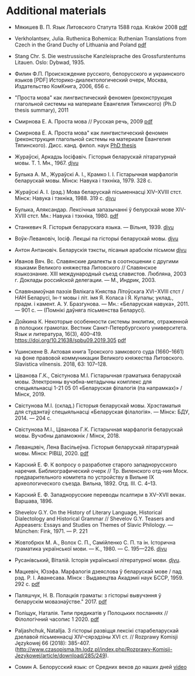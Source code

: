 # Additional materials 

* Мякишев В. П. Язык Литовского Статута 1588 года. Kraków 2008 [pdf](https://www.academia.edu/37004171/%D0%AF%D0%B7%D1%8B%D0%BA_%D0%9B%D0%B8%D1%82%D0%BE%D0%B2%D1%81%D0%BA%D0%BE%D0%B3%D0%BE_%D0%A1%D1%82%D0%B0%D1%82%D1%83%D1%82%D0%B0_1588_%D0%B3%D0%BE%D0%B4%D0%B0_Krak%C3%B3w_2008)

* Verkholantsev, Julia. Ruthenica Bohemica: Ruthenian Translations from Czech in the Grand Duchy of Lithuania and Poland [pdf](https://www.academia.edu/7683725)  

* Stang Chr. S. Die westrussische Kanzleisprache des Grossfurstentums Litauen. Oslo: Dybwad, 1935. 

* Филин Ф.П. Происхождение русского, белорусского и украинского языков [PDF] Историко-диалектологический очерк, Москва, Издательство КомКнига, 2006, 656 с.

* "Проста мова" как лингвистический феномен (реконструкция глагольной системы на материале Евангелия Тяпинского) (Ph.D thesis summary), 2011 

* Смирнова Е. А. Проста мова // Русская речь, 2009 [pdf](https://naukarus.com/prosta-mova)

* Смирнова Е. А. Проста мова" как лингвистический феномен (реконструкция глагольной системы на материале Евангелия Тяпинского). Дисс. канд. филол. наук [PhD thesis](https://core.ac.uk/download/pdf/197427911.pdf)  

* Жураўскі, Аркадзь Іосіфавіч. Гісторыя беларускай літаратурнай мовы. Т. 1. Мн., 1967. [djvu]()

* Булыка А. М., Жураўскi А. I., Крамко I. I. Гiстарычная марфалогiя беларускай мовы. Мiнск: Навука і тэхніка, 1979. 328 с.

* Жураўскі А. І. (рэд.) Мова беларускай пісьменнасці XIV–XVIII стст. Мiнск: Навука і тэхніка, 1988. 319 с. [djvu](https://knihi.com/none/Mova_bielaruskaj_pismiennasci_XIV-XVIII_stst.html#)  

* Булыка, Аляксандар. Лексічныя запазычанні ў белурскай мове XIV-XVIII стст. Мн.: Навука i тэхніка, 1980. [pdf](https://knihi.com/Alaksandar_Bulyka/Leksicnyja_zapazycanni_u_bielurskaj_movie_XIV-XVIII_stst.html)

* Станкевич Я. Гісторыя беларускага языка. — Вільня, 1939. [djvu](https://knihi.com/Jan_Stankievic/Historyja_bielaruskaha_jazyka.html)  

* Воўк-Левановіч, Іосіф. Лекцыі па гісторыі беларускай мовы. [djvu](https://knihi.com/Iosif_Vouk-Levanovic/Lekcyi_pa_historyi_bielaruskaj_movy.html#)  

* Антон Антановіч. Беларускія тэксты, пісаныя арабскім пісьмом [djvu](https://knihi.com/Anton_Antanovic/Bielaruskija_teksty,_pisanyja_arabskim_pismom.html#)

* Иванов Вяч. Вс. Славянские диалекты в соотношении с другими языками Великого княжества Литовского // Славянское языкознание. XIII международный съезд славистов. Любляна, 2003 г. Доклады российской делегации. — М., Индрик, 2003. 

* Славянамоўная паэзія Вялікага Княства Літоўскага XVI−XVIII стст / НАН Беларусі, Ін-т мовы і літ. імя Я. Коласа і Я. Купалы; уклад., прадм. і камент. А. У. Бразгунова. — Мн.: «Беларуская навука», 2011. — 901 с. — (Помнікі даўняга пісьменства Беларусі). 

* Дойкина К. Некоторые особенности системы энклитик, отраженной в полоцких грамотах. Вестник Санкт-Петербургского университета. Язык и литература, 16(3), 400–419. https://doi.org/10.21638/spbu09.2019.305 [pdf](https://languagejournal.spbu.ru/article/view/5974)  

* Ушинскене В. Актовая книга Трокского замкового суда (1660–1661) на фоне правовой коммуникации Великого княжества Литовского. Slavistica vilnensis. 2018, 63: 107–128.   

* Ціванова Г.К., Cвістунова М.І. Гістарычная граматыка беларускай мовы. Электронны вучэбна-метадычны комплекс для спецыяльнасці 1-21 05 01 «Беларуская філалогія (па напрамках)» / Мінск, 2019.  

* Свістунова М.І. (склад.) Гісторыя беларускай мовы. Хрэстаматыя для студэнтаў спецыяльнасці «Беларуская філалогія». — Мінск: БДУ, 2014. — 204 с.

* Свістунова М.І., Ціванова Г.К. Гістарычная марфалогія беларускай мовы. Вучэбны дапаможнік / Мінск, 2018.  

* Леванцэвіч, Лена Васільеўна. Гісторыя беларускай літаратурнай мовы. Мінск: РІВШ, 2020. [pdf](https://rep.brsu.by/bitstream/handle/123456789/2920/%D0%9B%D0%B5%D0%B2%D0%B0%D0%BD%D1%86%D1%8D%D0%B2%D1%96%D1%87%20%D0%9B.%D0%92.%20%D0%93%D1%96%D1%81%D1%82%D0%BE%D1%80%D1%8B%D1%8F%20%D0%B1%D0%B5%D0%BB.%20%D0%BB%D1%96%D1%82.%20%D0%BC%D0%BE%D0%B2%D1%8B.%20%D0%92%D1%83%D1%87.%20%D0%B4%D0%B0%D0%BF..pdf?sequence=1&isAllowed=y)  

* Карский Е. Ф. К вопросу о разработке старого западнорусского наречия. Библиографический очерк // Тр. Виленского
отд-ния Моск. предварительного комитета по устройству в Вильне IX археологического съезда. Вильна, 1892. Отд. III. С. 4–13. 

* Карский Е. Ф. Западнорусские переводы псалтири в XV–XVII веках. Варшава, 1896.  

* Shevelov G.Y. On the History of Literary Language, Historical Dialectology and Historical Grammar // Shevelov G.Y. Teasers and Appeasers: Essays and Studies on Themes of Slavic Philology. — München: Fink, 1971. — P. 221  

* Жовтобрюх М. А., Волох С. П., Самійленко С. П. та ін. Історична граматика української мови. — К., 1980. — С. 195—226. [djvu](http://litopys.org.ua/djvu/istorychna_gramatyka_zhovtobruh.htm)

* Русанівський, Віталій. Історія української літературної мови. [djvu](http://izbornyk.org.ua/rusaniv/ru.htm). 

* Мацкевіч, Юзэфа. Марфалогія дзеяслова ў беларускай мове / пад рэд. Р. І. Аванесава. Мінск : Выдавецтва Акадэміі наук БССР, 1959. 292 с. [pdf](https://knihi.com/Juzefa_Mackievic/Marfalohija_dziejaslova_u_bielaruskaj_movie.html)  
 
* Паляшчук, Н. В. Полацкія граматы: з гісторыі вывучэння ў беларускім мовазнаўстве." 2017. [pdf](https://elib.bsu.by/bitstream/123456789/164712/1/%D0%9F%D0%B0%D0%BB%D1%8F%D1%88%D1%87%D1%83%D0%BA_%D0%9D.%D0%92.%20%D0%9F%D0%9E%D0%9B%D0%90%D0%A6%D0%9A%D0%86%D0%AF%20%D0%93%D0%A0%D0%90%D0%9C%D0%90%D0%A2%D0%AB%20%D0%97%20%D0%93%D0%86%D0%A1%D0%A2%D0%9E%D0%A0%D0%AB%D0%86%20%D0%92%D0%AB%D0%92%D0%A3%D0%A7%D0%AD%D0%9D%D0%9D%D0%AF%20%D0%8E%20%D0%91%D0%95%D0%9B%D0%90%D0%A0%D0%A3%D0%A1%D0%9A%D0%86%D0%9C%20%D0%9C%D0%9E%D0%92%D0%90%D0%97%D0%9D%D0%90%D0%8E%D0%A1%D0%A2%D0%92%D0%95.PDF)

* Поліщук, Наталія. Типи предикатів у Полоцьких посланнях // Філологічний часопис 1 2020. [pdf](http://fch.udpu.edu.ua/article/download/204123/203795) 

* Paljashchuk, Natallja. З гісторыі развіцця лексікі старабеларускай дзелавой пісьменнасці XIV–сярэдзіны XVI ст. // Rozprawy Komisji Językowej 66 (2018): 385-407. (http://www.czasopisma.ltn.lodz.pl/index.php/Rozprawy-Komisji-Jezykowej/article/download/285/249).  

* Сомин А. Белорусский язык: от Средних веков до наших дней [video](https://www.youtube.com/watch?v=FaLLnORLRXY)  


